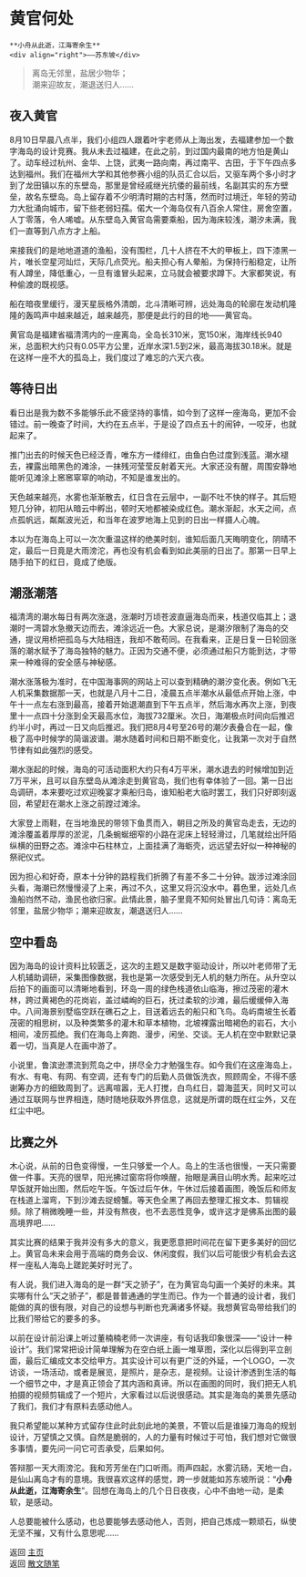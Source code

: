 # 黄官何处

```{tip} 
**小舟从此逝，江海寄余生**   
<div align="right">——苏东坡</div>
```

> 离岛无邻里，盐居少物华；  
> 潮来迎故友，潮退送归人……


## 夜入黄官

8月10日早晨八点半，我们小组四人跟着叶宇老师从上海出发，去福建参加一个数字海岛的设计竞赛。我从未去过福建，在此之前，到过国内最南的地方怕是黄山了。动车经过杭州、金华、上饶，武夷一路向南，再过南平、古田，于下午四点多达到福州。我们在福州大学和其他参赛小组的队员汇合以后，又驱车两个多小时才到了龙田镇以东的东壁岛，那里是曾经戚继光抗倭的最前线，名副其实的东方壁垒，故名东壁岛。岛上留存着不少明清时期的古村落，然而时过境迁，年轻的劳动力大批涌向城市，留下些老弱妇孺。偌大一个海岛仅有八百余人常住，房舍空置，人丁零落，令人唏嘘。从东壁岛入黄官岛需要乘船，因为海床较浅，潮汐未满，我们一直等到八点方才上船。

来接我们的是地地道道的渔船，没有围栏，几十人挤在不大的甲板上，四下漆黑一片，唯长空星河灿烂，天际几点荧光。船夫担心有人晕船，为保持行船稳定，让所有人蹲坐，降低重心，一旦有谁冒头起来，立马就会被要求蹲下。大家都笑说，有种偷渡的既视感。

船在暗夜里缓行，漫天星辰格外清朗，北斗清晰可辨，远处海岛的轮廓在发动机隆隆的轰鸣声中越来越近，越来越亮，那便是此行的目的地——黄官岛。

黄官岛是福建省福清湾内的一座离岛，全岛长310米，宽150米，海岸线长940米，总面积大约只有0.05平方公里，近岸水深1.5到2米，最高海拔30.18米。就是在这样一座不大的孤岛上，我们度过了难忘的六天六夜。


## 等待日出

看日出是我为数不多能够乐此不疲坚持的事情，如今到了这样一座海岛，更加不会错过。前一晚查了时间，大约在五点半，于是设了四点五十的闹钟，一咬牙，也就起来了。

推门出去的时候天色已经泛青，唯东方一缕绯红，由鱼白色过度到浅蓝。潮水褪去，裸露出暗黑色的滩涂，一抹残河莹莹反射着天光。大家还没有醒，周围安静地能听见滩涂上窸窸窣窣的响动，不知是谁发出的。

天色越来越亮，水雾也渐渐散去，红日含在云层中，一副不吐不快的样子。其后短短几分钟，初阳从暗云中孵出，顿时天地都被染成红色。潮水渐起，水天之间，点点孤帆远，粼粼波光近，和当年在波罗地海上见到的日出一样摄人心魄。

本以为在海岛上可以一次次重温这样的绝美时刻，谁知后面几天晦明变化，阴晴不定，最后一日竟是大雨滂沱，再也没有机会看到如此美丽的日出了。那第一日早上随手拍下的红日，竟成了绝版。


## 潮涨潮落

福清湾的潮水每日有两次涨退，涨潮时万顷苍波直逼海岛而来，栈道仅临其上；退潮时一湾碧水急撤天边而去，滩涂远近一色。大家总说，是潮汐限制了海岛的交通，提议用桥把孤岛与大陆相连，我却不敢苟同。在我看来，正是日复一日轮回涨落的潮水赋予了海岛独特的魅力。正因为交通不便，必须通过船只方能到达，才带来一种难得的安全感与神秘感。

潮水涨落极为准时，在中国海事网的网站上可以查到精确的潮汐变化表。例如飞无人机采集数据那一天，也就是八月十二日，凌晨五点半潮水从最低点开始上涨，中午十一点左右涨到最高，接着开始退潮直到下午五点半，然后海水再次上涨，到夜里十一点四十分涨到全天最高水位，海拔732厘米。次日，海潮极点时间向后推迟约半小时，再过一日又向后推迟。我们把8月4号至26号的潮汐表叠合在一起，像极了高中时候学的简谐波谱。潮水随着时间和日期不断变化，让我第一次对于自然节律有如此强烈的感受。

潮水涨起的时候，海岛的可活动面积大约只有4万平米，潮水退去的时候增加到近7万平米，且可以自东壁岛从滩涂走到黄官岛，我们也有幸体验了一回。第一日出岛调研，本来要吃过欢迎晚宴才乘船归岛，谁知船老大临时罢工，我们只好即刻返回，希望赶在潮水上涨之前蹚过滩涂。

大家登上雨鞋，在当地渔民的带领下鱼贯而入，朝目之所及的黄官岛走去，无边的滩涂覆盖着厚厚的淤泥，几条蜿蜒细窄的小路在泥床上轻轻滑过，几笔就绘出阡陌纵横的田野之态。滩涂中石柱林立，上面挂满了海蛎壳，远远望去好似一种神秘的祭祀仪式。

因为担心和好奇，原本十分钟的路程我们折腾了有差不多二十分钟。跋涉过滩涂回头看，海潮已然慢慢浸了上来，再过不久，这里又将沉没水中。暮色里，远处几点渔船岿然不动，渔民也欲归家。此情此景，脑子里竟不知何处冒出几句诗：离岛无邻里，盐居少物华；潮来迎故友，潮退送归人……

## 空中看岛

因为海岛的设计资料比较匮乏，这次的主题又是数字驱动设计，所以叶老师带了无人机辅助调研，采集图像数据，我也是第一次感受到无人机的魅力所在。从升空以后拍下的画面可以清晰地看到，环岛一周的绿色栈道依山临海，擦过茂密的灌木林，跨过黄褐色的花岗岩，盖过嶙峋的巨石，抚过柔软的沙滩，最后缓缓伸入海中。八间海景别墅临空跃在礁石之上，目送着远去的船只和飞鸟。岛屿南坡生长着茂密的相思树，以及种类繁多的灌木和草本植物，北坡裸露出暗褐色的岩石，大小相间，凌厉孤绝。我们在海岛上奔跑、漫步，闲坐、交谈。无人机在空中默默记录着一切，当真是人在画中游了。

小说里，鲁滨逊漂流到荒岛之中，拼尽全力才勉强生存。如今我们在这座海岛上，有水、有电、有网、有空调，还有专门的后勤人员做饭洗衣，照顾周全，不得不感谢筹办方的细致周到了。远离喧嚣，无人打搅，白鸟红日，碧海蓝天，同时又可以通过互联网与世界相连，随时随地获取外界信息，这就是所谓的既在红尘外，又在红尘中吧。

## 比赛之外

木心说，从前的日色变得慢，一生只够爱一个人。岛上的生活也很慢，一天只需要做一件事。天亮的很早，阳光拂过窗帘将你唤醒，抬眼是满目山明水秀。起来吃过早饭就开始出图，然后吃午饭。午饭过后午休，午休过后接着画图，晚饭后和师友在栈道上溜弯，下到沙滩去捉螃蟹。等天色全黑了再回去整理汇报文本、剪辑视频。除了稍微晚睡一些，并没有熬夜，也不去恶性竞争，或许这才是佛系出图的最高境界吧……

其实比赛的结果于我并没有多大的意义，我更愿意把时间花在留下更多美好的回忆上。黄官岛未来会用于高端的商务会议、休闲度假，我们以后可能很少有机会去这样一座私人海岛上蹉跎美好时光了。

有人说，我们进入海岛的是一群“天之骄子”，在为黄官岛勾画一个美好的未来。其实哪有什么“天之骄子”，都是普普通通的学生而已。作为一个普通的设计者，我们能做的真的很有限，对自己的设想与判断也充满诸多怀疑。我想黄官岛带给我们的比我们带给它的要多的多。

以前在设计前沿课上听过董楠楠老师一次讲座，有句话我印象很深——“设计一种设计”。我们常常把设计简单理解为在空白纸上画一堆草图，深化以后得到平立剖面，最后汇编成文本交给甲方。其实设计可以有更广泛的外延，一个LOGO，一次访谈，一场活动，或者是展览，是照片，是杂志，是视频。让设计渗透到生活的每一个细节之中，才是真正领会了其内涵和真谛。所以在画图的同时，我们把无人机拍摄的视频剪辑成了一个短片，大家看过以后说很感动。其实是海岛的美景先感动了我们，我们才有原料去感动他人。

我只希望能以某种方式留存住此时此刻此地的美景，不管以后是谁操刀海岛的规划设计，万望慎之又慎。自然是脆弱的，人的力量有时候过于可怕，我们想对它做很多事情，要先问一问它可否承受，后果如何。

答辩那一天大雨滂沱。我和芳芳坐在门口听雨。雨声四起，水雾沆砀，天地一白，是仙山离岛才有的意境。我很喜欢这样的感觉，跨一步就能如苏东坡所说：“**小舟从此逝，江海寄余生**”。回想在海岛上的几个日日夜夜，心中不由地一动，是柔软，是感动。

人总要能被什么感动，也总要能够去感动他人，否则，把自己炼成一颗顽石，纵使无坚不摧，又有什么意思呢……

返回 [主页](../../../intro.md)   
返回 [散文随笔](../../../posts/essaycollection.md)